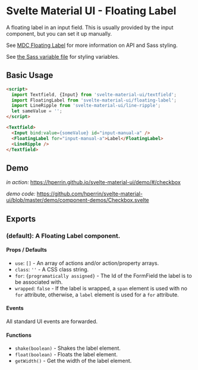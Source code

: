 # Svelte Material UI - Floating Label

A floating label in an input field. This is usually provided by the input component, but you can set it up manually.

See [MDC Floating Label](https://material.io/develop/web/components/input-controls/floating-label/) for more information on API and Sass styling.

See [the Sass variable file](https://github.com/material-components/material-components-web/blob/master/packages/mdc-floating-label/_variables.scss) for styling variables.

## Basic Usage

```html
<script>
  import Textfield, {Input} from 'svelte-material-ui/textfield';
  import FloatingLabel from 'svelte-material-ui/floating-label';
  import LineRipple from 'svelte-material-ui/line-ripple';
  let sameValue = '';
</script>

<Textfield>
  <Input bind:value={someValue} id="input-manual-a" />
  <FloatingLabel for="input-manual-a">Label</FloatingLabel>
  <LineRipple />
</Textfield>
```
## Demo

*in action:* https://hperrin.github.io/svelte-material-ui/demo/#/checkbox

*demo code:* https://github.com/hperrin/svelte-material-ui/blob/master/demo/component-demos/Checkbox.svelte

## Exports

### (default): A Floating Label component.

#### Props / Defaults

* `use`: `[]` - An array of actions and/or action/property arrays.
* `class`: `''` - A CSS class string.
* `for`: `{programatically assigned}` - The Id of the FormField the label is to be associated with.
* `wrapped`: `false` - If the label is wrapped, a `span` element is used with no `for` attribute, otherwise, a `label` element is used for a `for` attribute.

#### Events

All standard UI events are forwarded.

#### Functions

* `shake(boolean)` - Shakes the label element.
* `float(boolean)` - Floats the label element.
* `getWidth()` - Get the width of the label element.
